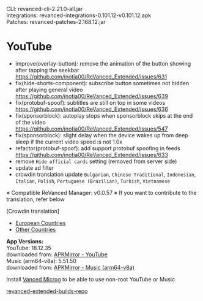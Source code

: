 CLI: revanced-cli-2.21.0-all.jar  
Integrations: revanced-integrations-0.101.12-v0.101.12.apk  
Patches: revanced-patches-2.168.12.jar  

YouTube
==
- improve(overlay-button): remove the animation of the button showing after tapping the seekbar https://github.com/inotia00/ReVanced_Extended/issues/631
- fix(hide-shorts-component): subscribe button sometimes not hidden after playing general video https://github.com/inotia00/ReVanced_Extended/issues/639
- fix(protobuf-spoof): subtitles are still on top in some videos https://github.com/inotia00/ReVanced_Extended/issues/636
- fix(sponsorblock): autoplay stops when sponsorblock skips at the end of the video https://github.com/inotia00/ReVanced_Extended/issues/547
- fix(sponsorblock): slight delay when the device wakes up from deep sleep if the current video speed is not 1.0x
- refactor(protobuf-spoof): add support protobuf spoofing in feeds https://github.com/inotia00/ReVanced_Extended/issues/633
- remove `Hide official cards` setting (removed from server side)
- update ad filter
- crowdin translation update
`Bulgarian`, `Chinese Traditional`, `Indonesian`, `Italian`, `Polish`, `Portuguese (Brazilian)`, `Turkish`, `Vietnamese`


※ Compatible ReVanced Manager: v0.0.57
※ If you want to contribute to the translation, refer below

[Crowdin translation]
- [European Countries](https://crowdin.com/project/revancedextendedeu)
- [Other Countries](https://crowdin.com/project/revancedextended)
  
**App Versions:**  
YouTube: 18.12.35  
downloaded from: [APKMirror - YouTube](https://www.apkmirror.com/apk/google-inc/youtube/youtube-18-12-35-release/youtube-18-12-35-android-apk-download/)  
Music (arm64-v8a): 5.51.50  
downloaded from: [APKMirror - Music (arm64-v8a)](https://www.apkmirror.com/apk/google-inc/youtube-music/youtube-music-5-51-50-release/youtube-music-5-51-50-android-apk-download/)  

Install [Vanced Microg](https://github.com/inotia00/VancedMicroG/releases) to be able to use non-root YouTube or Music  

[revanced-extended-builds-repo](https://github.com/E85Addict/revanced-extended-builds)  

